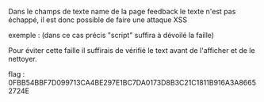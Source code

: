 Dans le champs de texte name de la page feedback le texte n'est pas échappé, il est donc possible
de faire une attaque XSS

exemple : <script>alert(1)</script>
(dans ce cas précis "script" suffira à dévoilé la faille)

Pour éviter cette faille il suffirais de vérifié le text avant de l'afficher et de le nettoyer.

flag : 0FBB54BBF7D099713CA4BE297E1BC7DA0173D8B3C21C1811B916A3A86652724E